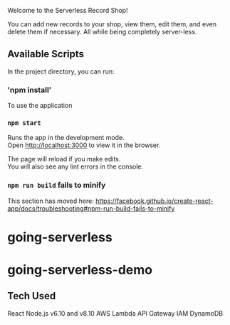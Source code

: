 Welcome to the Serverless Record Shop! 

You can add new records to your shop, view them, edit them, and even delete them if necessary. All while being completely server-less.

## Available Scripts

In the project directory, you can run:

### 'npm install'
To use the application

### `npm start`

Runs the app in the development mode.<br>
Open [http://localhost:3000](http://localhost:3000) to view it in the browser.

The page will reload if you make edits.<br>
You will also see any lint errors in the console.

### `npm run build` fails to minify

This section has moved here: https://facebook.github.io/create-react-app/docs/troubleshooting#npm-run-build-fails-to-minify

# going-serverless
# going-serverless-demo

## Tech Used
React
Node.js v6.10 and v8.10
AWS
Lambda
API Gateway
IAM
DynamoDB
